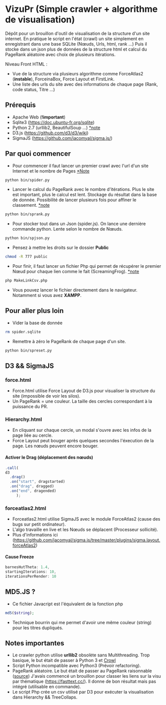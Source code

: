# VizuPr (Simple crawler + algorithme de visualisation)

Dépôt pour un brouillon d'outil de visualisation de la structure d'un site internet. 
En pratique le script en l'état (crawl) un site simplement en enregistrant dans une base SQLite (Nœuds, Urls, html, rank ...)
Puis il stocke dans un json plus de données de la structure html et calcul du PageRank aléatoire avec choix de plusieurs itérations. 

Niveau Front HTML : 

- Vue de la structure via plusieurs algorithme comme ForceAtlas2 (**instable**), ForceinaBox, Force Layout et FirstLink.
- Une liste des urls du site avec des informations de chaque page (Rank, code status, Titre ...)

## Prérequis
- Apache Web (**!important**)
- Sqlite3 (https://doc.ubuntu-fr.org/sqlite)
- Python 2.7 (urllib2, BeautifulSoup ...) [*note](#notes-importantes)
- D3.js (https://github.com/d3/d3/wiki) 
- SigmaJS (https://github.com/jacomyal/sigma.js/)

## Par quoi commencer

- Pour commencer il faut lancer un premier crawl avec l'url d'un site Internet et le nombre de Pages [*Note](#notes-importantes)
```bash
python bin/spider.py
```
- Lancer le calcul du PageRank avec le nombre d'itérations. Plus le site est important, plus le calcul est lent. Stockage du résultat dans la base de donnée. 
Possibilité de lancer plusieurs fois pour affiner le classement. [*note](#notes-importante)
```bash
python bin/sprank.py
```
- Pour stocker tout dans un Json (spider.js). On lance une dernière commande python. Lente selon le nombre de Nœuds.
```bash
python bin/spjson.py
```
- Pensez à mettre les droits sur le dossier **Public**
```bash
chmod -R 777 public
```
- Pour finir, il faut lancer un fichier Php qui permet de récupérer le premier Nœud pour chaque lien comme le fait (ScreamingFrog). [*note](#notes-importantes)
```bash
php MakeLinkCsv.php
```
- Vous pouvez lancer le fichier directement dans le navigateur. Notamment si vous avez **XAMPP**.

## Pour aller plus loin

- Vider la base de donnée
 ```bash
rm spider.sqlite
```
- Remettre à zéro le PageRank de chaque page d'un site.
 ```bash
python bin/spreset.py
```

## D3 && SigmaJS

### force.html
- Force.html utilise Force Layout de D3.js pour visualiser la structure du site (impossible de voir les silos).
- Un PageRank = une couleur. La taille des cercles correspondant à la puissance du PR.

### Hierarchy.html
- En cliquant sur chaque cercle, un modal s'ouvre avec les infos de la page liée au cercle.
- Force Layout peut bouger après quelques secondes l'éxecution de la page. Les nœuds peuvent encore bouger.

#### Activer le Drag (déplacement des nœuds)
```javascript
.call(
d3
  .drag()
  .on("start", dragstarted)
  .on("drag", dragged)
  .on("end", dragended)
     );                                       
```

### forceatlas2.html
- Forceatlas2.html utilise SigmaJS avec le module ForceAtlas2 (cause des bugs sur petit ordinateur).
- L'algo travaille en live et les Nœuds se déplacent (Processeur sollicité). 
- Plus d'informations ici (https://github.com/jacomyal/sigma.js/tree/master/plugins/sigma.layout.forceAtlas2)

#### Cause Freeze
 ```javascript
barnesHutTheta: 1.4,
startingIterations: 10,
iterationsPerRender: 10
```

## MD5.JS ?
- Ce fichier Javacript est l'équivalent de la fonction php
```php
md5($string);
```
- Technique bourrin qui me permet d'avoir une même couleur (string) pour les titres dupliqués.

## Notes importantes

- Le crawler python utilise **urllib2** obsolète sans Multithreading. Trop basique, le but était de passer à Python 3 et [Crowl](https://gitlab.com/crowltech)
- Script Python incompatible avec Python3 (Prévoir refactoring).
- PageRank aléatoire. Le but était de passer au PageRank raisonnable ([source](https://www.youtube.com/watch?v=qHMvNCo-otc))
J'avais commencé un brouillon pour classer les liens sur la visu par thématique (https://fasttext.cc/). Il donne de bon résultat mais pas intégré (utilisable en commande).
- Le script Php crée un csv utilisé par D3 pour exécuter la visualisation dans Hierarchy && TreeCollaps.